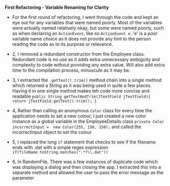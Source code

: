 **First Refactoring - Variable Renaming for Clarity**

- For the first round of refactoring, I went through the code and kept an eye out for 
any variables that were named poorly. Most of the variables were actually named relatively okay, but some were named poorly,
such as when declaring an `ActionEvent`, like so `ActionEvent e`. 'e' is a poor variable name choice as it does not provide
 any hint to the person reading the code as to its purpose or relevance.
 
- 2, I removed a redundant constructor from the Employee class. Redundant code is no use as it adds extra unnecessary 
ambiguity and complexity to code without providing any extra value. Will also add extra time to the compilation process,
minuscule as it may be.

- 3, I extracted the `.getText().trim()` method chain into a single method which returned a String as it was being used in 
quite a few places. Having it in one single method makes teh code more concise and readable 
`public String getTextAndTrim(JTextField jTextField){
   return jTextField.getText().trim();
}`

- 4, Rather than calling an anonymous `Color` class for every time the application needs to set a new colour, I just 
created a new color instance as a global variable in the EmployeeDetails class `private Color incorrectInput = 
new Color(255, 150, 150);` and called the incorrectInput object to set the colour

- 5, I replaced the long `if` statement that checks to see if the filename ends with .dat with a simple regex expression 
`if(fileName.toString.matches(".*?\\.dat"))`

- 6, In RandomFile, There was a few instances of duplicate code which was displaying a dialog and then closing the app. I
extracted this into a separate method and allowed the user to pass the error message as the parameter